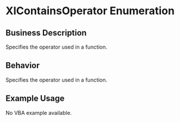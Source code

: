 # XlContainsOperator Enumeration

## Business Description
Specifies the operator used in a function.

## Behavior
Specifies the operator used in a function.

## Example Usage
No VBA example available.